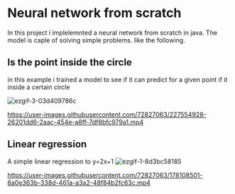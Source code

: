 # Neural network from scratch
In this project i implelemnted a neural network from scratch in java. The model is caple of solving simple problems.
like the following.
## Is the point inside the circle
in this example i trained a model to see if it can predict for a given point if it inside a certain circle

![ezgif-3-03d409786c](https://user-images.githubusercontent.com/72827063/227554432-50ebe35d-dc14-499e-981c-fcc2fe8fac10.gif)

https://user-images.githubusercontent.com/72827063/227554928-26201dd6-2aac-454e-a8ff-7df8bfc979a1.mp4

## Linear regression
A simple linear regression to y=2x+1
![ezgif-1-8d3bc58185](https://user-images.githubusercontent.com/72827063/178108562-7724e659-b519-43f7-a94e-e0d68e83495c.gif)

https://user-images.githubusercontent.com/72827063/178108501-6a0e363b-338d-461a-a3a2-48f84b2fc63c.mp4

